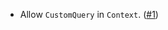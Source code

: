 - Allow `CustomQuery` in `Context`.
  ([\#1](https://github.com/informalsystems/cosmwasm-ibc/issues/1))
